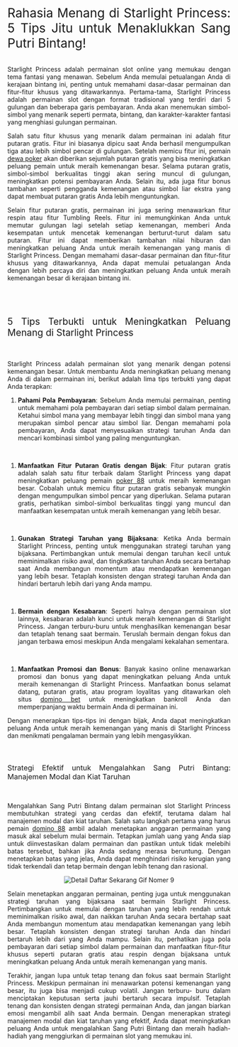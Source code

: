 <h1 style="text-align: justify;"><span style="font-weight: 400;">Rahasia Menang di Starlight Princess: 5 Tips Jitu untuk Menaklukkan Sang Putri Bintang!</span></h1>
<p style="text-align: center;"><img src="https://avatars.mds.yandex.net/i?id=4d80ee2f2fbb6ccaf24d253d67263ed59fa619cf-10555228-images-thumbs&amp;n=13" alt="" /></p>
<p style="text-align: justify;"><span style="font-weight: 400;">Starlight Princess adalah permainan slot online yang memukau dengan tema fantasi yang menawan. Sebelum Anda memulai petualangan Anda di kerajaan bintang ini, penting untuk memahami dasar-dasar permainan dan fitur-fitur khusus yang ditawarkannya. Pertama-tama, Starlight Princess adalah permainan slot dengan format tradisional yang terdiri dari 5 gulungan dan beberapa garis pembayaran. Anda akan menemukan simbol-simbol yang menarik seperti permata, bintang, dan karakter-karakter fantasi yang menghiasi gulungan permainan.</span></p>
<p style="text-align: justify;"><span style="font-weight: 400;">Salah satu fitur khusus yang menarik dalam permainan ini adalah fitur putaran gratis. Fitur ini biasanya dipicu saat Anda berhasil mengumpulkan tiga atau lebih simbol pencar di gulungan. Setelah memicu fitur ini, pemain </span><a href="https://94.131.122.49"><span style="font-weight: 400;">dewa poker</span></a><span style="font-weight: 400;"> akan diberikan sejumlah putaran gratis yang bisa meningkatkan peluang pemain untuk meraih kemenangan besar. Selama putaran gratis, simbol-simbol berkualitas tinggi akan sering muncul di gulungan, meningkatkan potensi pembayaran Anda. Selain itu, ada juga fitur bonus tambahan seperti pengganda kemenangan atau simbol liar ekstra yang dapat membuat putaran gratis Anda lebih menguntungkan.</span></p>
<p style="text-align: justify;"><span style="font-weight: 400;">Selain fitur putaran gratis, permainan ini juga sering menawarkan fitur respin atau fitur Tumbling Reels. Fitur ini memungkinkan Anda untuk memutar gulungan lagi setelah setiap kemenangan, memberi Anda kesempatan untuk mencetak kemenangan berturut-turut dalam satu putaran. Fitur ini dapat memberikan tambahan nilai hiburan dan meningkatkan peluang Anda untuk meraih kemenangan yang manis di Starlight Princess. Dengan memahami dasar-dasar permainan dan fitur-fitur khusus yang ditawarkannya, Anda dapat memulai petualangan Anda dengan lebih percaya diri dan meningkatkan peluang Anda untuk meraih kemenangan besar di kerajaan bintang ini.</span></p>
<p style="text-align: justify;"><br /><br /></p>
<h2 style="text-align: justify;"><span style="font-weight: 400;">5 Tips Terbukti untuk Meningkatkan Peluang Menang di Starlight Princess</span></h2>
<p style="text-align: justify;">&nbsp;</p>
<p style="text-align: justify;"><span style="font-weight: 400;">Starlight Princess adalah permainan slot yang menarik dengan potensi kemenangan besar. Untuk membantu Anda meningkatkan peluang menang Anda di dalam permainan ini, berikut adalah lima tips terbukti yang dapat Anda terapkan:</span></p>
<ol style="text-align: justify;">
<li style="font-weight: 400;"><strong>Pahami Pola Pembayaran</strong><span style="font-weight: 400;">: Sebelum Anda memulai permainan, penting untuk memahami pola pembayaran dari setiap simbol dalam permainan. Ketahui simbol mana yang membayar lebih tinggi dan simbol mana yang merupakan simbol pencar atau simbol liar. Dengan memahami pola pembayaran, Anda dapat menyesuaikan strategi taruhan Anda dan mencari kombinasi simbol yang paling menguntungkan.</span></li>
</ol>
<p style="text-align: justify;">&nbsp;</p>
<ol style="text-align: justify;">
<li style="font-weight: 400;"><strong>Manfaatkan Fitur Putaran Gratis dengan Bijak</strong><span style="font-weight: 400;">: Fitur putaran gratis adalah salah satu fitur terbaik dalam Starlight Princess yang dapat meningkatkan peluang pemain </span><a href="https://34.23.37.9"><span style="font-weight: 400;">poker 88</span></a><span style="font-weight: 400;"> untuk meraih kemenangan besar. Cobalah untuk memicu fitur putaran gratis sebanyak mungkin dengan mengumpulkan simbol pencar yang diperlukan. Selama putaran gratis, perhatikan simbol-simbol berkualitas tinggi yang muncul dan manfaatkan kesempatan untuk meraih kemenangan yang lebih besar.</span></li>
</ol>
<p style="text-align: justify;">&nbsp;</p>
<ol style="text-align: justify;">
<li style="font-weight: 400;"><strong>Gunakan Strategi Taruhan yang Bijaksana</strong><span style="font-weight: 400;">: Ketika Anda bermain Starlight Princess, penting untuk menggunakan strategi taruhan yang bijaksana. Pertimbangkan untuk memulai dengan taruhan kecil untuk meminimalkan risiko awal, dan tingkatkan taruhan Anda secara bertahap saat Anda membangun momentum atau mendapatkan kemenangan yang lebih besar. Tetaplah konsisten dengan strategi taruhan Anda dan hindari bertaruh lebih dari yang Anda mampu.</span></li>
</ol>
<p style="text-align: justify;">&nbsp;</p>
<ol style="text-align: justify;">
<li style="font-weight: 400;"><strong>Bermain dengan Kesabaran</strong><span style="font-weight: 400;">: Seperti halnya dengan permainan slot lainnya, kesabaran adalah kunci untuk meraih kemenangan di Starlight Princess. Jangan terburu-buru untuk menghasilkan kemenangan besar dan tetaplah tenang saat bermain. Teruslah bermain dengan fokus dan jangan terbawa emosi meskipun Anda mengalami kekalahan sementara.</span></li>
</ol>
<p style="text-align: justify;">&nbsp;</p>
<ol style="text-align: justify;">
<li style="font-weight: 400;"><strong>Manfaatkan Promosi dan Bonus</strong><span style="font-weight: 400;">: Banyak kasino online menawarkan promosi dan bonus yang dapat meningkatkan peluang Anda untuk meraih kemenangan di Starlight Princess. Manfaatkan bonus selamat datang, putaran gratis, atau program loyalitas yang ditawarkan oleh situs </span><a href="https://68.183.42.215"><span style="font-weight: 400;">domino bet</span></a><span style="font-weight: 400;"> untuk meningkatkan bankroll Anda dan memperpanjang waktu bermain Anda di permainan ini.</span></li>
</ol>
<p style="text-align: justify;"><span style="font-weight: 400;">Dengan menerapkan tips-tips ini dengan bijak, Anda dapat meningkatkan peluang Anda untuk meraih kemenangan yang manis di Starlight Princess dan menikmati pengalaman bermain yang lebih mengasyikkan.</span></p>
<p style="text-align: justify;">&nbsp;</p>
<h3 style="text-align: justify;"><span style="font-weight: 400;">Strategi Efektif untuk Mengalahkan Sang Putri Bintang: Manajemen Modal dan Kiat Taruhan</span></h3>
<p style="text-align: justify;">&nbsp;</p>
<p style="text-align: justify;"><span style="font-weight: 400;">Mengalahkan Sang Putri Bintang dalam permainan slot Starlight Princess membutuhkan strategi yang cerdas dan efektif, terutama dalam hal manajemen modal dan kiat taruhan. Salah satu langkah pertama yang harus pemain </span><a href="https://67.205.148.8"><span style="font-weight: 400;">domino 88</span></a><span style="font-weight: 400;"> ambil adalah menetapkan anggaran permainan yang masuk akal sebelum mulai bermain. Tetapkan jumlah uang yang Anda siap untuk diinvestasikan dalam permainan dan pastikan untuk tidak melebihi batas tersebut, bahkan jika Anda sedang merasa beruntung. Dengan menetapkan batas yang jelas, Anda dapat menghindari risiko kerugian yang tidak terkendali dan tetap bermain dengan lebih tenang dan rasional.</span></p>
<p style="text-align: center;"><span style="font-weight: 400;"><img src="https://cdn.kibrispdr.org/data/1759/daftar-sekarang-gif-8.gif" alt="Detail Daftar Sekarang Gif Nomer 9" /></span></p>
<p style="text-align: justify;"><span style="font-weight: 400;">Selain menetapkan anggaran permainan, penting juga untuk menggunakan strategi taruhan yang bijaksana saat bermain Starlight Princess. Pertimbangkan untuk memulai dengan taruhan yang lebih rendah untuk meminimalkan risiko awal, dan naikkan taruhan Anda secara bertahap saat Anda membangun momentum atau mendapatkan kemenangan yang lebih besar. Tetaplah konsisten dengan strategi taruhan Anda dan hindari bertaruh lebih dari yang Anda mampu. Selain itu, perhatikan juga pola pembayaran dari setiap simbol dalam permainan dan manfaatkan fitur-fitur khusus seperti putaran gratis atau respin dengan bijaksana untuk meningkatkan peluang Anda untuk meraih kemenangan yang manis.</span></p>
<p style="text-align: justify;"><span style="font-weight: 400;">Terakhir, jangan lupa untuk tetap tenang dan fokus saat bermain Starlight Princess. Meskipun permainan ini menawarkan potensi kemenangan yang besar, itu juga bisa menjadi cukup volatil. Jangan terburu- buru dalam menciptakan keputusan serta jauhi bertaruh secara impulsif. Tetaplah tenang dan konsisten dengan strategi permainan Anda, dan jangan biarkan emosi mengambil alih saat Anda bermain. Dengan menerapkan strategi manajemen modal dan kiat taruhan yang efektif, Anda dapat meningkatkan peluang Anda untuk mengalahkan Sang Putri Bintang dan meraih hadiah-hadiah yang menggiurkan di permainan slot yang memukau ini.</span></p>


